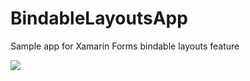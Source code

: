 # BindableLayoutsApp

Sample app for Xamarin Forms bindable layouts feature

![](https://github.com/andreinitescu/BindableLayoutsApp/blob/master/screenshot.png)

